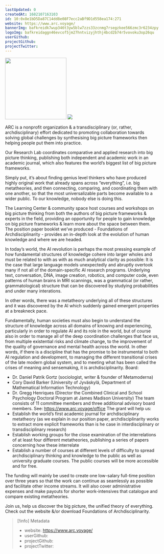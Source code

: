 ```yaml
---
lastUpdated: 0
createdAt: 1682107163103
id: 10:0x8e1bD5Da87C14dd8e08F7ecc2aBf9D1d558ea174:271
website: https://www.arc.voyage/
bannerImg: bafkreidk7wup346t3yw5blw7zzs33zcnmg7rsegzkee566zmc3r6234zpy
logoImg: bafkreidaggn46evcof5jm27hntvizyjhthj4bcd2b74r5vovoku3op26qu
userGithub:
projectGithub:
projectTwitter:
---
```


<img style="width: 200px" src="https://ipfs-grants-stack.gitcoin.co/ipfs/bafkreidaggn46evcof5jm27hntvizyjhthj4bcd2b74r5vovoku3op26qu">

<img src="https://ipfs-grants-stack.gitcoin.co/ipfs/bafkreidk7wup346t3yw5blw7zzs33zcnmg7rsegzkee566zmc3r6234zpy">

ARC is a nonprofit organization & a transdisciplinary (or, rather, archdisciplinary) effort dedicated to promoting collaboration towards solving global challenges by synthesising big picture frameworks then helping people put them into practice.

Our Research Lab coordinates comparative and applied research into big picture thinking, publishing both independent and academic work in an academic journal, which also features the world’s biggest list of big picture frameworks.

Simply put, it’s about finding genius level thinkers who have produced highly original work that already spans across “everything”, i.e. big metatheories, and then connecting, comparing, and coordinating them with one another, so that the most universalizable parts become available to a wider public. To our knowledge, nobody else is doing this.

The Learning Center & community space host courses and workshops on big picture thinking from both the authors of big picture frameworks & experts in the field, providing an opportunity for people to gain knowledge on big picture frameworks & learn more about the space between them.
The position paper booklet we’ve produced - Foundations of Archdisciplinarity - provides an in-depth look at the evolution of human knowledge and where we are headed.

In today’s world, the AI revolution is perhaps the most pressing example of how fundamental structures of knowledge cohere into larger wholes and must be related to with as with as much analytical clarity as possible: It is the case that large language models unexpectedly and abruptly overtook many if not all of the domain-specific AI research programs. Underlying text, conversation, DNA, image creation, robotics, and computer code, even patterns of human brains in MRI scannings, was a grammatical (or rather, grammatological) structure that can be discovered by studying probabilities and under many interations.

In other words, there was a metatheory underlying all of these structures and it was discovered by the AI which suddenly gained emergent properties at a breakneck pace.

Fundamentally, human societies must also begin to understand the structure of knowledge across all domains of knowing and experiencing, particularly in order to regulate AI and its role in the world, but of course also in order to manage all of the deep coordination challenges that face us, from multiple existential risks and climate change, to the improvement of the quality of governance and mental health across the world.
In other words, if there is a discipline that has the promise to be instrumental to both AI regulation and development, to managing the different transitional crises of the late modern global system, and to meeting what has been called the crises of meaning and sensemaking, it is archdisciplinarity.
Board:
- Dr. Daniel Patrik Gortz (sociologist, writer & founder of Metamoderna)
- Cory David Barker (University of Jyväskylä,  Department of Mathematical Information Technology)
- Dr. Gregg Henriques (Director  the Combined Clinical and School Psychology Doctoral Program at James Madison University)
The team consists of 11 committee members and three additional advisory board members. See: https://www.arc.voyage/office
The grant will help us:
- Establish the world’s first academic journal for archdisciplinary metatheory (as we explain in our position paper, archdisciplinarity works to extract more explicit frameworks than is he case in interdisciplinary or transdisciplinary research)
- Establish working groups for the close examination of the interrelations of at least four different metatheories, publishing a series of papers concerning how these interrelate
- Establish a number of courses at different levels of difficulty to spread archdisciplinary thinking and knowledge to the public as well as university graduate courses. The public courses will be more accessible and for free.

The funding will mainly be used to create one low-salary full-time position over three years so that the work can continue as seamlessly as possible and facilitate other income streams. It will also cover administrative expenses and make payouts for shorter work-intensives that catalogue and compare existing metatheories.

Join us, help us discover the big picture, the unified theory of everything. Check out the website &/or download Foundations of Archdisciplinarity.

> [!info] Metadata
> * website: https://www.arc.voyage/
> * userGithub: 
> * projectGithub: 
> * projectTwitter: 